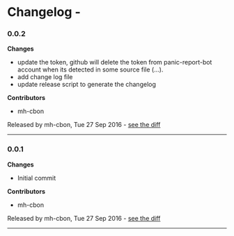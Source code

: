 # Changelog - 

### 0.0.2

__Changes__

- update the token, github will delete the token from panic-report-bot account
  when its detected in some source file (...).
- add change log file
- update release script to generate the changelog

__Contributors__

- mh-cbon

Released by mh-cbon, Tue 27 Sep 2016 -
[see the diff](https://github.com/mh-cbon//compare/0.0.1...0.0.2#diff)
______________

### 0.0.1

__Changes__

- Initial commit

__Contributors__

- mh-cbon

Released by mh-cbon, Tue 27 Sep 2016 -
[see the diff](https://github.com/mh-cbon//compare/b1c3bcfa8dc8a69fa4cc8462c45ce7f0aa228fab...0.0.1#diff)
______________


